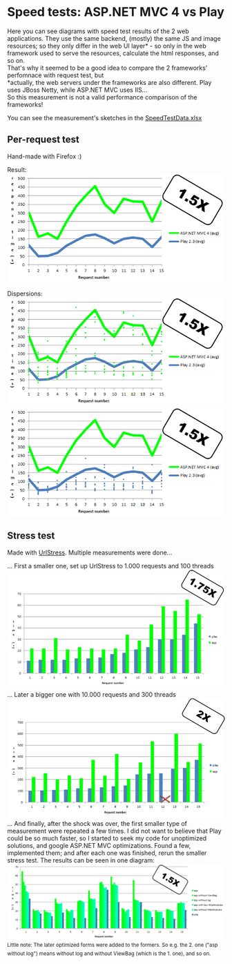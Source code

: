 Speed tests: ASP.NET MVC 4 vs Play
==================================

Here you can see diagrams with speed test results of the 2 web applications. They use the same backend, (mostly) the same JS and image resources; so they only differ in the web UI layer* - so only in the web framework used to serve the resources, calculate the html responses, and so on. <br />
That's why it seemed to be a good idea to compare the 2 frameworks' perfomnace with request test, but <br />
*actually, the web servers under the frameworks are also different. Play uses JBoss Netty, while ASP.NET MVC uses IIS... <br />
So this measurement is not a valid performance comparison of the frameworks!

You can see the measurement's sketches in the [SpeedTestData.xlsx][SpeedTestData xlsx]

Per-request test
----------------

Hand-made with Firefox :)

Result: <br />
![PerRequestTest][PerRequestTest]

Dispersions: <br />
![PerRequestTest - Asp dispersion][PerRequestTest - Asp dispersion]
![PerRequestTest - Play dispersion][PerRequestTest - Play dispersion]

Stress test
-----------

Made with [UrlStress][UrlStress]. Multiple measurements were done...

... First a smaller one, set up UrlStress to 1.000 requests and 100 threads <br />
![StressTest - Little][StressTest - Little]
... Later a bigger one with 10.000 requests and 300 threads <br />
![StressTest - Big][StressTest - Big]
... And finally, after the shock was over, the first smaller type of measurement were repeated a few times. I did not want to believe that Play could be so much faster, so I started to seek my code for unoptimized solutions, and google ASP.NET MVC optimizations. Found a few, implemented them; and after each one was finished, rerun the smaller stress test. The results can be seen in one diagram: <br />
![StressTest - Little - After ASP.NET MVC optimization][StressTest - Little - After ASP.NET MVC optimization] <br />
<sup>Little note: The later optimized forms were added to the formers. So e.g. the 2. one ("asp without log") means without log and without ViewBag (which is the 1. one), and so on.</sup>


[UrlStress]: http://blogs.msdn.com/b/friis/archive/2010/12/28/urlstress-a-simple-gui-tool-with-source-code-to-stress-your-favorite-web-server.aspx
[SpeedTestData xlsx]: https://github.com/nvirth/BookTera/blob/master/Helpers/Diagrams/SpeedTests/SpeedTestData.xlsx

[PerRequestTest - Asp dispersion]: https://github.com/nvirth/BookTera/blob/master/Helpers/Diagrams/SpeedTests/PerRequestTest%20-%20Average%20-%20Asp%20dispersion.PNG
[PerRequestTest - Play dispersion]: https://github.com/nvirth/BookTera/blob/master/Helpers/Diagrams/SpeedTests/PerRequestTest%20-%20Average%20-%20Play%20dispersion.PNG
[PerRequestTest]: https://github.com/nvirth/BookTera/blob/master/Helpers/Diagrams/SpeedTests/PerRequestTest%20-%20Average.PNG
[StressTest - Big]: https://github.com/nvirth/BookTera/blob/master/Helpers/Diagrams/SpeedTests/StressTest-Big.png
[StressTest - Little - After ASP.NET MVC optimization]: https://github.com/nvirth/BookTera/blob/master/Helpers/Diagrams/SpeedTests/StressTest-Little-AfterOpt.png
[StressTest - Little]: https://github.com/nvirth/BookTera/blob/master/Helpers/Diagrams/SpeedTests/StressTest-Little.png